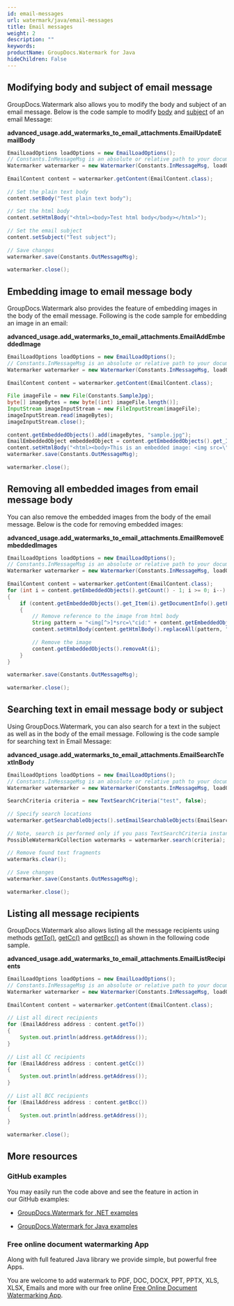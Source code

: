 ```yaml
---
id: email-messages
url: watermark/java/email-messages
title: Email messages
weight: 2
description: ""
keywords: 
productName: GroupDocs.Watermark for Java
hideChildren: False
---
```

## Modifying body and subject of email message

GroupDocs.Watermark also allows you to modify the body and subject of an email message. Below is the code sample to modify [body](https://apireference.groupdocs.com/watermark/java/com.groupdocs.watermark.contents/EmailContent#setBody(java.lang.String)) and [subject](https://apireference.groupdocs.com/watermark/java/com.groupdocs.watermark.contents/EmailContent#setSubject(java.lang.String)) of an email Message:

**advanced\_usage.add\_watermarks\_to\_email\_attachments.EmailUpdateEmailBody**

```java
EmailLoadOptions loadOptions = new EmailLoadOptions();                                                 
// Constants.InMessageMsg is an absolute or relative path to your document. Ex: "C:\\Docs\\message.msg"
Watermarker watermarker = new Watermarker(Constants.InMessageMsg, loadOptions);                        
                                                                                                       
EmailContent content = watermarker.getContent(EmailContent.class);                                     
                                                                                                       
// Set the plain text body                                                                             
content.setBody("Test plain text body");                                                               
                                                                                                       
// Set the html body                                                                                   
content.setHtmlBody("<html><body>Test html body</body></html>");                                       
                                                                                                       
// Set the email subject                                                                               
content.setSubject("Test subject");                                                                    
                                                                                                       
// Save changes                                                                                        
watermarker.save(Constants.OutMessageMsg);                                                             
                                                                                                       
watermarker.close();                                                                                   
```

## Embedding image to email message body

GroupDocs.Watermark also provides the feature of embedding images in the body of the email message. Following is the code sample for embedding an image in an email:

**advanced\_usage.add\_watermarks\_to\_email\_attachments.EmailAddEmbeddedImage**

```java
EmailLoadOptions loadOptions = new EmailLoadOptions();                                                                              
// Constants.InMessageMsg is an absolute or relative path to your document. Ex: "C:\\Docs\\message.msg"                             
Watermarker watermarker = new Watermarker(Constants.InMessageMsg, loadOptions);                                                     
                                                                                                                                    
EmailContent content = watermarker.getContent(EmailContent.class);                                                                  
                                                                                                                                    
File imageFile = new File(Constants.SampleJpg);                                                                                     
byte[] imageBytes = new byte[(int) imageFile.length()];                                                                             
InputStream imageInputStream = new FileInputStream(imageFile);                                                                      
imageInputStream.read(imageBytes);                                                                                                  
imageInputStream.close();                                                                                                           
                                                                                                                                    
content.getEmbeddedObjects().add(imageBytes, "sample.jpg");                                                                         
EmailEmbeddedObject embeddedObject = content.getEmbeddedObjects().get_Item(content.getEmbeddedObjects().getCount() - 1);            
content.setHtmlBody("<html><body>This is an embedded image: <img src=\"cid:" + embeddedObject.getContentId() + "\"></body></html>");
watermarker.save(Constants.OutMessageMsg);                                                                                          
                                                                                                                                    
watermarker.close();                                                                                                                
```

## Removing all embedded images from email message body

You can also remove the embedded images from the body of the email message. Below is the code for removing embedded images:

**advanced\_usage.add\_watermarks\_to\_email\_attachments.EmailRemoveEmbeddedImages**

```java
EmailLoadOptions loadOptions = new EmailLoadOptions();                                                                
// Constants.InMessageMsg is an absolute or relative path to your document. Ex: "C:\\Docs\\message.msg"               
Watermarker watermarker = new Watermarker(Constants.InMessageMsg, loadOptions);                                       
                                                                                                                      
EmailContent content = watermarker.getContent(EmailContent.class);                                                    
for (int i = content.getEmbeddedObjects().getCount() - 1; i >= 0; i--)                                                
{                                                                                                                     
    if (content.getEmbeddedObjects().get_Item(i).getDocumentInfo().getFileType() == FileType.JPEG)                    
    {                                                                                                                 
        // Remove reference to the image from html body                                                               
        String pattern = "<img[^>]*src=\"cid:" + content.getEmbeddedObjects().get_Item(i).getContentId() + "\"[^>]*>";
        content.setHtmlBody(content.getHtmlBody().replaceAll(pattern, ""));                                           
                                                                                                                      
        // Remove the image                                                                                           
        content.getEmbeddedObjects().removeAt(i);                                                                     
    }                                                                                                                 
}                                                                                                                     
                                                                                                                      
watermarker.save(Constants.OutMessageMsg);                                                                            
                                                                                                                      
watermarker.close();                                                                                                  
```

## Searching text in email message body or subject

Using GroupDocs.Watermark, you can also search for a text in the subject as well as in the body of the email message. Following is the code sample for searching text in Email Message:

**advanced\_usage.add\_watermarks\_to\_email\_attachments.EmailSearchTextInBody**

```java
EmailLoadOptions loadOptions = new EmailLoadOptions();                                                                                                               
// Constants.InMessageMsg is an absolute or relative path to your document. Ex: "C:\\Docs\\message.msg"                                                              
Watermarker watermarker = new Watermarker(Constants.InMessageMsg, loadOptions);                                                                                      
                                                                                                                                                                     
SearchCriteria criteria = new TextSearchCriteria("test", false);                                                                                                     
                                                                                                                                                                     
// Specify search locations                                                                                                                                          
watermarker.getSearchableObjects().setEmailSearchableObjects(EmailSearchableObjects.Subject | EmailSearchableObjects.HtmlBody | EmailSearchableObjects.PlainTextBody);
                                                                                                                                                                     
// Note, search is performed only if you pass TextSearchCriteria instance to FindWatermarks method                                                                   
PossibleWatermarkCollection watermarks = watermarker.search(criteria);                                                                                               
                                                                                                                                                                     
// Remove found text fragments                                                                                                                                       
watermarks.clear();                                                                                                                                                  
                                                                                                                                                                     
// Save changes                                                                                                                                                      
watermarker.save(Constants.OutMessageMsg);                                                                                                                           
                                                                                                                                                                     
watermarker.close();                                                                                                                                                 
```

## Listing all message recipients

GroupDocs.Watermark also allows listing all the message recipients using methods [getTo()](https://apireference.groupdocs.com/watermark/java/com.groupdocs.watermark.contents/EmailContent#getTo()), [getCc()](https://apireference.groupdocs.com/watermark/java/com.groupdocs.watermark.contents/EmailContent#getCc()) and [getBcc()](https://apireference.groupdocs.com/watermark/java/com.groupdocs.watermark.contents/EmailContent#getBcc()) as shown in the following code sample.

**advanced\_usage.add\_watermarks\_to\_email\_attachments.EmailListRecipients**

```java
EmailLoadOptions loadOptions = new EmailLoadOptions();                                                  
// Constants.InMessageMsg is an absolute or relative path to your document. Ex: "C:\\Docs\\message.msg" 
Watermarker watermarker = new Watermarker(Constants.InMessageMsg, loadOptions);                         
                                                                                                        
EmailContent content = watermarker.getContent(EmailContent.class);                                      
                                                                                                        
// List all direct recipients                                                                           
for (EmailAddress address : content.getTo())                                                            
{                                                                                                       
    System.out.println(address.getAddress());                                                           
}                                                                                                       
                                                                                                        
// List all CC recipients                                                                               
for (EmailAddress address : content.getCc())                                                            
{                                                                                                       
    System.out.println(address.getAddress());                                                           
}                                                                                                       
                                                                                                        
// List all BCC recipients                                                                              
for (EmailAddress address : content.getBcc())                                                           
{                                                                                                       
    System.out.println(address.getAddress());                                                           
}                                                                                                       
                                                                                                        
watermarker.close();                                                                                    
```

## More resources

### GitHub examples

You may easily run the code above and see the feature in action in our GitHub examples:

*   [GroupDocs.Watermark for .NET examples](https://github.com/groupdocs-watermark/GroupDocs.Watermark-for-.NET)
    
*   [GroupDocs.Watermark for Java examples](https://github.com/groupdocs-watermark/GroupDocs.Watermark-for-Java)
    

### Free online document watermarking App

Along with full featured Java library we provide simple, but powerful free Apps.

You are welcome to add watermark to PDF, DOC, DOCX, PPT, PPTX, XLS, XLSX, Emails and more with our free online [Free Online Document Watermarking App](https://products.groupdocs.app/watermark).
